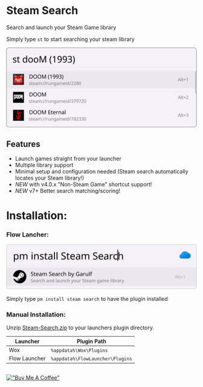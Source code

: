 
# Steam Search
Search and launch your Steam Game library

Simply type `st` to start searching your steam library

![screenshot](assets/screenshot.svg)

## Features

* Launch games straight from your launcher
* Multiple library support
* Minimal setup and configuration needed (Steam search automatically locates your Steam library!)
* *NEW* with v4.0.x "Non-Steam Game" shortcut support!
* *NEW* v7+ Better search matching/scoring!

# Installation:

### Flow Lancher:
![FLow Launcher install screenshot](assets/install_screenshot1.svg)

Simply type `pm install steam search` to have the plugin installed

### Manual Installation:

Unzip [Steam-Search.zip](https://github.com/Garulf/Steam-Search/releases/latest) to your launchers plugin directory.

| Launcher      | Plugin Path                      |
|---------------|----------------------------------|
| Wox           | `%appdata%\Wox\Plugins`          |
| Flow Launcher | `%appdata%\FlowLauncher\Plugins` |

##
[!["Buy Me A Coffee"](https://www.buymeacoffee.com/assets/img/custom_images/orange_img.png)](https://www.buymeacoffee.com/garulf)

